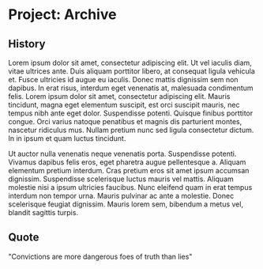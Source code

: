 # Project: Archive

## History
Lorem ipsum dolor sit amet, consectetur adipiscing elit. Ut vel iaculis diam, vitae ultrices ante. Duis aliquam porttitor libero, at consequat ligula vehicula et. Fusce ultricies id augue eu iaculis. Donec mattis dignissim sem non dapibus. In erat risus, interdum eget venenatis at, malesuada condimentum felis. Lorem ipsum dolor sit amet, consectetur adipiscing elit. Mauris tincidunt, magna eget elementum suscipit, est orci suscipit mauris, nec tempus nibh ante eget dolor. Suspendisse potenti. Quisque finibus porttitor congue. Orci varius natoque penatibus et magnis dis parturient montes, nascetur ridiculus mus. Nullam pretium nunc sed ligula consectetur dictum. In in ipsum et quam luctus tincidunt.

Ut auctor nulla venenatis neque venenatis porta. Suspendisse potenti. Vivamus dapibus felis eros, eget pharetra augue pellentesque a. Aliquam elementum pretium interdum. Cras pretium eros sit amet ipsum accumsan dignissim. Suspendisse scelerisque luctus mauris vel mattis. Aliquam molestie nisi a ipsum ultricies faucibus. Nunc eleifend quam in erat tempus interdum non tempor urna. Mauris pulvinar ac ante a molestie. Donec scelerisque feugiat dignissim. Mauris lorem sem, bibendum a metus vel, blandit sagittis turpis.

## Quote
"Convictions are more dangerous foes of truth than lies"
